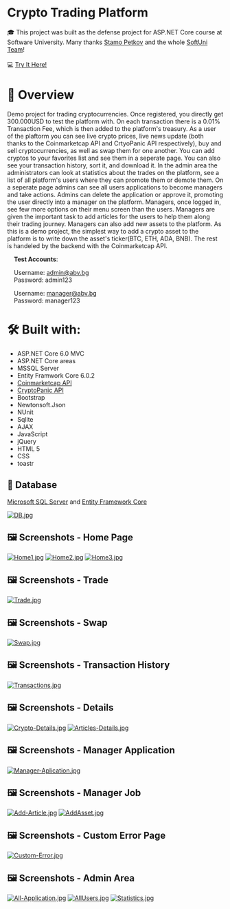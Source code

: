 # Crypto Trading Platform
:mortar_board: This project was built as the defense project for ASP.NET Core course at Software University. Many thanks [Stamo Petkov](https://github.com/stamo) and the whole [SoftUni Team](https://softuni.bg/)!
<br>
<br>
:computer: [Try It Here!](https://cryptotradingplatform.azurewebsites.net/)

# :memo: Overview
Demo project for trading cryptocurrencies. Once registered, you directly get 300.000USD to test the platform with. On each transaction there is a 0.01% Transaction Fee, which is then added to the platform's treasury.
As a user of the plaftorm you can see live crypto prices, live news update (both thanks to the Coinmarketcap API and CrtyoPanic API respectively), buy and sell cryptocurrencies, as well as swap them for one another. You can add cryptos to your favorites list
and see them in a seperate page. You can also see your transaction history, sort it, and download it.
In the admin area the administrators can look at statistics about the trades on the platform, see a list of all platform's users where they can promote them or demote them.
On a seperate page admins can see all users applications to become managers and take actions. Admins can delete the application or approve it, promoting the user directly into a manager on the platform.
Managers, once logged in, see few more options on their menu screen than the users. Managers are given the important task to add articles for the users
to help them along their trading journey. Managers can also add new assets to the platform. As this is a demo project, the simplest way to add a crypto asset to the platform
is to write down the asset's ticker(BTC, ETH, ADA, BNB). The rest is handeled by the backend with the Coinmarketcap API.

&nbsp;&nbsp;&nbsp;&nbsp;**Test Accounts**:

&nbsp;&nbsp;&nbsp;&nbsp;Username: admin@abv.bg  
&nbsp;&nbsp;&nbsp;&nbsp;Password: admin123  

&nbsp;&nbsp;&nbsp;&nbsp;Username: manager@abv.bg  
&nbsp;&nbsp;&nbsp;&nbsp;Password: manager123  

# 🛠 Built with:
* ASP.NET Core 6.0 MVC
* ASP.NET Core areas
* MSSQL Server
* Entity Framwork Core 6.0.2
* [Coinmarketcap API](https://coinmarketcap.com/api/)
* [CryptoPanic API](https://cryptopanic.com/developers/api/)
* Bootstrap
* Newtonsoft.Json
* NUnit
* Sqlite
* AJAX 
* JavaScript
* jQuery
* HTML 5
* CSS
* toastr

## :wrench: **Database**
[Microsoft SQL Server](https://www.microsoft.com/en-us/sql-server/sql-server-downloads) and [Entity Framework Core](https://dotnet.microsoft.com/download)  

[![DB.jpg](https://i.postimg.cc/sXTKBn2s/DB.jpg)](https://postimg.cc/N9rRSkTz)
## :framed_picture: Screenshots - Home Page
[![Home1.jpg](https://i.postimg.cc/rmPKbWmq/Home1.jpg)](https://postimg.cc/34280kmq)
[![Home2.jpg](https://i.postimg.cc/Kj3RyzkB/Home2.jpg)](https://postimg.cc/GTrcFbjm)
[![Home3.jpg](https://i.postimg.cc/wvv10F9W/Home3.jpg)](https://postimg.cc/KK6cYPkL)

## :framed_picture: Screenshots - Trade
[![Trade.jpg](https://i.postimg.cc/J4J5N76s/Trade.jpg)](https://postimg.cc/nCFmZxtx)

## :framed_picture: Screenshots - Swap
[![Swap.jpg](https://i.postimg.cc/zDyjfFTS/Swap.jpg)](https://postimg.cc/dDKdHdHL)

## :framed_picture: Screenshots - Transaction History
[![Transactions.jpg](https://i.postimg.cc/G36jTTQ0/Transactions.jpg)](https://postimg.cc/hhbmHj6M)

## :framed_picture: Screenshots - Details
[![Crypto-Details.jpg](https://i.postimg.cc/k5wVQLP6/Crypto-Details.jpg)](https://postimg.cc/f3tTZ2LD)
[![Articles-Details.jpg](https://i.postimg.cc/yN7gSstC/Articles-Details.jpg)](https://postimg.cc/MnrKC2z9)

## :framed_picture: Screenshots - Manager Application
[![Manager-Aplication.jpg](https://i.postimg.cc/fRcSLJHv/Manager-Aplication.jpg)](https://postimg.cc/cvJLk4GK)

## :framed_picture: Screenshots - Manager Job
[![Add-Article.jpg](https://i.postimg.cc/SNFY66zh/Add-Article.jpg)](https://postimg.cc/8s4CDrHK)
[![AddAsset.jpg](https://i.postimg.cc/02YMczpJ/AddAsset.jpg)](https://postimg.cc/hfGtGPZS)

## :framed_picture: Screenshots - Custom Error Page
[![Custom-Error.jpg](https://i.postimg.cc/NGVNBwts/Custom-Error.jpg)](https://postimg.cc/BtT5Bktk)

## :framed_picture: Screenshots - Admin Area
[![All-Application.jpg](https://i.postimg.cc/mkK1cMfm/All-Application.jpg)](https://postimg.cc/ZvF52WqN)
[![AllUsers.jpg](https://i.postimg.cc/9Xk7N3Ry/AllUsers.jpg)](https://postimg.cc/Yj10hsxS)
[![Statistics.jpg](https://i.postimg.cc/14x4RQwT/Statistics.jpg)](https://postimg.cc/QKbjSv6k)
